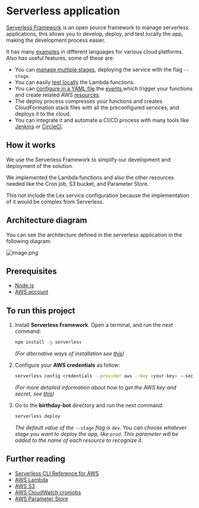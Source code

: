 # Serverless application

[Serverless Framework](https://www.serverless.com/open-source/) is an open source framework to manage serverless applications, this allows you to develop, deploy, and test locally the app, making the development process easier.

It has many [examples](https://www.serverless.com/examples/) in different languages for various cloud platforms. Also has useful features, some of these are:

- You can [manage multiple stages](https://www.serverless.com/framework/docs/providers/aws/cli-reference/deploy#deployment-with-stage-and-region-options), deploying the service with the flag `--stage`.
- You can easily [test locally](https://www.serverless.com/framework/docs/providers/aws/cli-reference/invoke-local/) the Lambda functions.
- You can [configure in a YAML file](https://www.serverless.com/framework/docs/providers/aws/guide/serverless.yml/) the [events ](https://www.serverless.com/framework/docs/providers/aws/guide/events/)which trigger your functions and create related AWS [resources](https://www.serverless.com/framework/docs/providers/aws/guide/resources/).
- The deploy process compresses your functions and creates CloudFormation stack files with all the preconfigured services, and deploys it to the cloud.
- You can integrate it and automate a CI/CD process with many tools like [Jenkins](https://www.jenkins.io/) or [CircleCI](https://circleci.com/).

## How it works

We use the Serverless Framework to simplify our development and deployment of the solution.

We implemented the Lambda functions and also the other resources needed like the Cron job, S3 bucket, and Parameter Store.

This not include the Lex service configuration because the implementation of it would be complex from Serverless.

## Architecture diagram

You can see the architecture defined in the serverless application in the following diagram:

![image.png](https://storage.googleapis.com/slite-api-files-production/files/39c0c8cf-9cde-476d-a0d7-7e288a2ebe70/image.png)

## Prerequisites

- [Node.js](https://nodejs.org/en/)
- [AWS account](https://aws.amazon.com/es)

## To run this project

1. Install **Serverless Framework**. Open a terminal, and run the next command:
   ```bash
   npm install -g serverless
   ```
   *(For alternative ways of installation see* [*this*](https://www.serverless.com/framework/docs/getting-started/)*)*

2. Configure your **AWS credentials** as follow:

   ```bash
   serverless config credentials --provider aws --key <your-key> --secret <your-secret>
   ```

   *(For more detailed information about how to get the AWS key and secret, see* [*this*](https://www.serverless.com/framework/docs/providers/aws/guide/credentials/)*)*

3. Go to the **birthday-bot** directory and run the next command.

   ```bash
   serverless deploy
   ```

   *The default value of the* `--stage` *flag is* `dev`*. You can choose whatever stage you want to deploy the app, like `prod`. This parameter will be added to the name of each resource to recognize it.*

## Further reading
- [Serverless CLI Reference for AWS](https://www.serverless.com/framework/docs/providers/aws/cli-reference/)
- [AWS Lambda](https://aws.amazon.com/es/lambda/)
- [AWS S3 ](https://aws.amazon.com/es/s3/)
- [AWS CloudWatch cronjobs](https://docs.aws.amazon.com/AmazonCloudWatch/latest/events/ScheduledEvents.html)
- [AWS Parameter Store](https://docs.aws.amazon.com/systems-manager/latest/userguide/systems-manager-parameter-store.html)